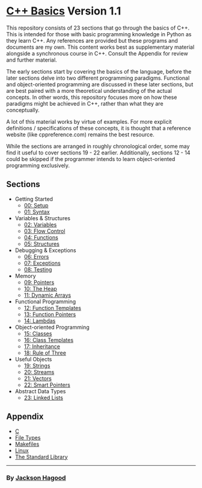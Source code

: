 # [C++ Basics](https://github.com/JacksonHagood/CPP_Basics) **Version 1.1**

This repository consists of 23 sections that go through the basics of C++. This is intended for those with basic programming knowledge in Python as they learn C++. Any references are provided but these programs and documents are my own. This content works best as supplementary material alongside a synchronous course in C++. Consult the Appendix for review and further material.

The early sections start by covering the basics of the language, before the later sections delve into two different programming paradigms. Functional and object-oriented programming are discussed in these later sections, but are best paired with a more theoretical understanding of the actual concepts. In other words, this repository focuses more on how these paradigms might be achieved in C++, rather than what they are conceptually.

A lot of this material works by virtue of examples. For more explicit definitions / specifications of these concepts, it is thought that a reference website (like cppreference.com) remains the best resource.

While the sections are arranged in roughly chronological order, some may find it useful to cover sections 19 - 22 earlier. Additionally, sections 12 - 14 could be skipped if the programmer intends to learn object-oriented programming exclusively.

## Sections

- Getting Started
    - [00: Setup](00_Setup/setup.md)
    - [01: Syntax](01_Syntax/syntax.md)
- Variables & Structures
    - [02: Variables](02_Variables/variables.md)
    - [03: Flow Control](03_Flow_Control/flow_control.md)
    - [04: Functions](04_Functions/functions.md)
    - [05: Structures](05_Structures/structures.md)
- Debugging & Exceptions
    - [06: Errors](06_Errors/errors.md)
    - [07: Exceptions](07_Exceptions/exceptions.md)
    - [08: Testing](08_Testing/testing.md)
- Memory
    - [09: Pointers](09_Pointers/pointers.md)
    - [10: The Heap](10_The_Heap/heap.md)
    - [11: Dynamic Arrays](11_Dynamic_Arrays/dynamic_arrays.md)
- Functional Programming
    - [12: Function Templates](12_Function_Templates/function_templates.md)
    - [13: Function Pointers](13_Function_Pointers/function_pointers.md)
    - [14: Lambdas](14_Lambdas/lambdas.md)
- Object-oriented Programming
    - [15: Classes](15_Classes/classes.md)
    - [16: Class Templates](16_Class_Templates/class_templates.md)
    - [17: Inheritance](17_Inheritance/inheritance.md)
    - [18: Rule of Three](18_Rule_of_Three/rule_of_three.md)
- Useful Objects
    - [19: Strings](19_Strings/strings.md)
    - [20: Streams](20_Streams/streams.md)
    - [21: Vectors](21_Vectors/vectors.md)
    - [22: Smart Pointers](22_Smart_Pointers/smart_pointers.md)
- Abstract Data Types
    - [23: Linked Lists](23_Linked_Lists/linked_lists.md)

## Appendix

- [C](Appendix/c.md)
- [File Types](Appendix/file_types.md)
- [Makefiles](Appendix/make.md)
- [Linux](Appendix/linux.md)
- [The Standard Library](Appendix/std.md)

---

### By [Jackson Hagood](https://jacksonhagood.com/)
